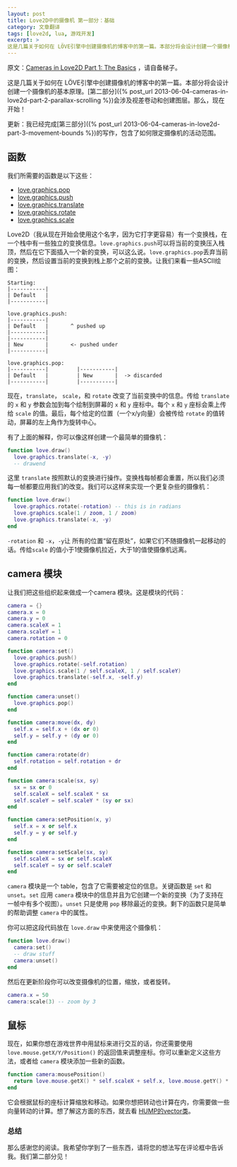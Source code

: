 ```yaml
---
layout: post
title: Love2D中的摄像机 第一部分：基础
category: 文章翻译
tags: [love2d, lua, 游戏开发]
excerpt: >
这是几篇关于如何在 LÖVE引擎中创建摄像机的博客中的第一篇。本部分将会设计创建一个摄像机的基本原理。第二部分会涉及视差卷动和创建图层...
---
```

原文：[Cameras in Love2D Part 1: The Basics](http://nova-fusion.com/2011/04/19/cameras-in-love2d-part-1-the-basics/) ，请自备梯子。

这是几篇关于如何在 LÖVE引擎中创建摄像机的博客中的第一篇。本部分将会设计创建一个摄像机的基本原理。[第二部分]({% post_url 2013-06-04-cameras-in-love2d-part-2-parallax-scrolling %})会涉及视差卷动和创建图层。那么，现在开始！

更新：我已经完成[第三部分]({% post_url 2013-06-04-cameras-in-love2d-part-3-movement-bounds %})的写作，包含了如何限定摄像机的活动范围。

## 函数

我们所需要的函数是以下这些：


* [love.graphics.pop](http://love2d.org/wiki/love.graphics.pop)
* [love.graphics.push](http://love2d.org/wiki/love.graphics.push)
* [love.graphics.translate](http://love2d.org/wiki/love.graphics.translate)
* [love.graphics.rotate](http://love2d.org/wiki/love.graphics.rotate)
* [love.graphics.scale](http://love2d.org/wiki/love.graphics.scale)

Love2D（我从现在开始会使用这个名字，因为它打字更容易）有一个变换栈，在一个栈中有一些独立的变换信息。`love.graphics.push`可以将当前的变换压入栈顶，然后在它下面插入一个新的变换，可以这么说。`love.graphics.pop`丢弃当前的变换，然后设置当前的变换到栈上那个之前的变换。让我们来看一些ASCII绘图：

```
Starting:
|-----------|
| Default   |
|-----------|

love.graphics.push:
|-----------|
| Default   |       ^ pushed up
|-----------|
|-----------|
| New       |       <- pushed under
|-----------|

love.graphics.pop:
|-----------|         |-----------|
| Default   |         | New       |  -> discarded
|-----------|         |-----------|
```

现在，`translate`， `scale`，和 `rotate` 改变了当前变换中的信息。传给 `translate` 的 `x` 和 `y` 参数会加到每个绘制到屏幕的 `x` 和 `y` 座标中。每个 `x` 和 `y` 座标会乘上传给 `scale` 的值。最后，每个给定的位置（一个x/y向量）会被传给 `rotate` 的值转动，屏幕的左上角作为旋转中心。

有了上面的解释，你可以像这样创建一个最简单的摄像机：

``` lua
function love.draw()
  love.graphics.translate(-x, -y)
  -- drawend
```

这里 `translate` 按照默认的变换进行操作。变换栈每帧都会重置，所以我们必须每一帧都要应用我们的改变。我们可以这样来实现一个更复杂些的摄像机：

``` lua
function love.draw()
  love.graphics.rotate(-rotation) -- this is in radians
  love.graphics.scale(1 / zoom, 1 / zoom)
  love.graphics.translate(-x, -y)
end
```

`-rotation` 和 `-x`，`-y`让 所有的位置“留在原处”，如果它们不随摄像机一起移动的话。传给`scale` 的值小于1使摄像机拉近，大于1的值使摄像机远离。

## camera 模块

让我们把这些组织起来做成一个camera 模块。这是模块的代码：

``` lua
camera = {}
camera.x = 0
camera.y = 0
camera.scaleX = 1
camera.scaleY = 1
camera.rotation = 0

function camera:set()
  love.graphics.push()
  love.graphics.rotate(-self.rotation)
  love.graphics.scale(1 / self.scaleX, 1 / self.scaleY)
  love.graphics.translate(-self.x, -self.y)
end

function camera:unset()
  love.graphics.pop()
end

function camera:move(dx, dy)
  self.x = self.x + (dx or 0)
  self.y = self.y + (dy or 0)
end

function camera:rotate(dr)
  self.rotation = self.rotation + dr
end

function camera:scale(sx, sy)
  sx = sx or 0
  self.scaleX = self.scaleX * sx
  self.scaleY = self.scaleY * (sy or sx)
end

function camera:setPosition(x, y)
  self.x = x or self.x
  self.y = y or self.y
end

function camera:setScale(sx, sy)
  self.scaleX = sx or self.scaleX
  self.scaleY = sy or self.scaleY
end
```

`camera` 模块是一个 table，包含了它需要被定位的信息。关键函数是 `set` 和 `unset`。`set` 应用 `camera` 模块中的信息并且为它创建一个新的变换（为了支持在一帧中有多个视图）。`unset` 只是使用 `pop` 移除最近的变换。剩下的函数只是简单的帮助调整 `camera` 中的属性。

你可以把这段代码放在 `love.draw` 中来使用这个摄像机：

``` lua
function love.draw()
  camera:set()
  -- draw stuff
  camera:unset()
end
```

然后在更新阶段你可以改变摄像机的位置，缩放，或者旋转。

``` lua
camera.x = 50
camera:scale(3) -- zoom by 3
```

## 鼠标

现在，如果你想在游戏世界中用鼠标来进行交互的话，你还需要使用 `love.mouse.getX/Y/Position()` 的返回值来调整座标。你可以重新定义这些方法，或者给 `camera` 模块添加一些新的函数。

``` lua
function camera:mousePosition()
  return love.mouse.getX() * self.scaleX + self.x, love.mouse.getY() * self.scaleY + self.y
end
```

它会根据鼠标的座标计算缩放和移动。如果你想把转动也计算在内，你需要做一些向量转动的计算。想了解这方面的东西，就去看 [HUMP的vector类](https://github.com/vrld/hump/blob/master/vector.lua#L127)。

### 总结

那么感谢您的阅读。我希望你学到了一些东西，请将您的想法写在评论框中告诉我。我们第二部分见！
